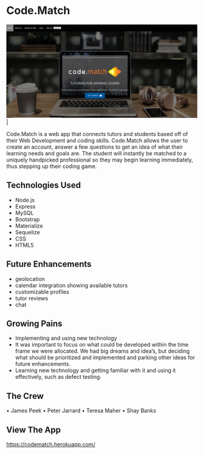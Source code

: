 # Code.Match 
      
![alt text](https://github.com/SMUBootCampGroup2/CodeMatch2/blob/master/public/assets/images/code-match-readme-photo.PNG)|
      
Code.Match is a web app that connects tutors and students based off of their Web Development and coding skills. Code.Match allows the user to create an account, answer a few questions to get an idea of what their learning needs and goals are. The student will instantly be matched to a uniquely handpicked professional so they may begin learning immediately, thus stepping up their coding game. 

## Technologies Used

* Node.js
* Express
* MySQL
* Bootstrap
* Materialize
* Sequelize
* CSS
* HTML5

## Future Enhancements
* geolocation
* calendar integration showing available tutors
* customizable profiles
* tutor reviews
* chat

## Growing Pains
* Implementing and using new technology 
* It was important to focus on what could be developed within the time frame we were allocated. We had big dreams and idea’s, but deciding  what should be prioritized and implemented and parking other ideas for future enhancements.
* Learning new technology and getting familiar with it and using it effectively, such as defect testing.


## The Crew 
•	James Peek 
•	Peter Jarrard
•	Teresa Maher
•	Shay Banks 


## View The App

https://codematch.herokuapp.com/
